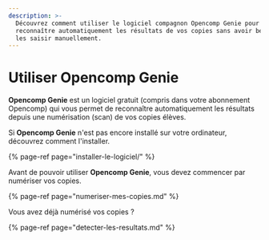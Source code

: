 ```yaml
---
description: >-
  Découvrez comment utiliser le logiciel compagnon Opencomp Genie pour
  reconnaître automatiquement les résultats de vos copies sans avoir besoin de
  les saisir manuellement.
---
```


# Utiliser Opencomp Genie

**Opencomp Genie** est un logiciel gratuit \(compris dans votre abonnement Opencomp\) qui vous permet de reconnaître automatiquement les résultats depuis une numérisation \(scan\) de vos copies élèves.

Si **Opencomp Genie** n'est pas encore installé sur votre ordinateur, découvrez comment l'installer.

{% page-ref page="installer-le-logiciel/" %}

Avant de pouvoir utiliser **Opencomp Genie**, vous devez commencer par numériser vos copies.

{% page-ref page="numeriser-mes-copies.md" %}

Vous avez déjà numérisé vos copies ?

{% page-ref page="detecter-les-resultats.md" %}

